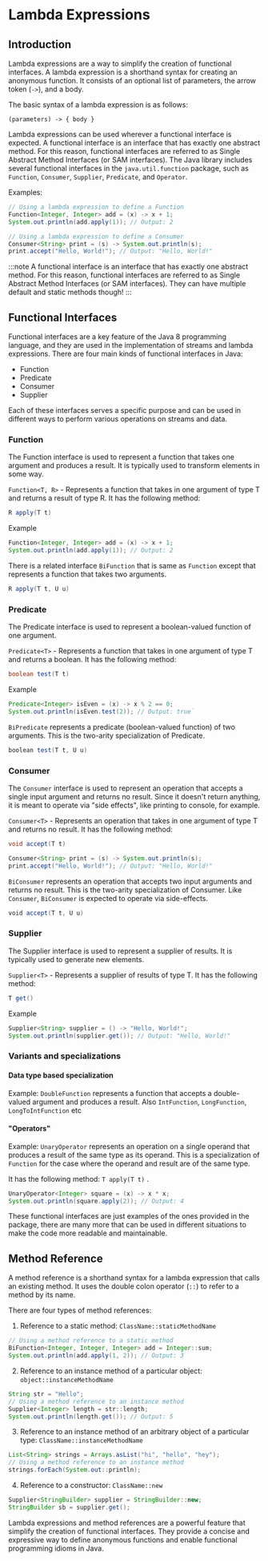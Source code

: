 # Lambda Expressions

## Introduction

Lambda expressions are a way to simplify the creation of functional interfaces. A lambda expression is a shorthand syntax for creating an anonymous function. It consists of an optional list of parameters, the arrow token (`->`), and a body.

The basic syntax of a lambda expression is as follows:

`(parameters) -> { body }`

Lambda expressions can be used wherever a functional interface is expected. A functional interface is an interface that has exactly one abstract method. For this reason, functional interfaces are referred to as Single Abstract Method Interfaces (or SAM interfaces). The Java library includes several functional interfaces in the `java.util.function` package, such as `Function`, `Consumer`, `Supplier`, `Predicate`, and `Operator`.

Examples:

```java
// Using a lambda expression to define a Function
Function<Integer, Integer> add = (x) -> x + 1;
System.out.println(add.apply(1)); // Output: 2

// Using a lambda expression to define a Consumer
Consumer<String> print = (s) -> System.out.println(s);
print.accept("Hello, World!"); // Output: "Hello, World!"
```

:::note
A functional interface is an interface that has exactly one abstract method. For this reason, functional interfaces are referred to as Single Abstract Method Interfaces (or SAM interfaces). They can have multiple default and static methods though!
:::

## Functional Interfaces

Functional interfaces are a key feature of the Java 8 programming language, and they are used in the implementation of streams and lambda expressions. There are four main kinds of functional interfaces in Java:

- Function
- Predicate
- Consumer
- Supplier

Each of these interfaces serves a specific purpose and can be used in different ways to perform various operations on streams and data.

### Function

The Function interface is used to represent a function that takes one argument and produces a result. It is typically used to transform elements in some way.

`Function<T, R>` - Represents a function that takes in one argument of type T and returns a result of type R. It has the following method:

```java
R apply(T t)
```

Example

```java
Function<Integer, Integer> add = (x) -> x + 1;
System.out.println(add.apply(1)); // Output: 2
```

There is a related interface `BiFunction` that is same as `Function` except that represents a function that takes two arguments.

```java
R apply(T t, U u)
```

### Predicate

The Predicate interface is used to represent a boolean-valued function of one argument.

`Predicate<T>` - Represents a function that takes in one argument of type T and returns a boolean. It has the following method:

```java
boolean test(T t)
```

Example

```java
Predicate<Integer> isEven = (x) -> x % 2 == 0;
System.out.println(isEven.test(2)); // Output: true`
```

`BiPredicate` represents a predicate (boolean-valued function) of two arguments. This is the two-arity specialization of Predicate.

```java
boolean test(T t, U u)
```

### Consumer

The `Consumer` interface is used to represent an operation that accepts a single input argument and returns no result. Since it doesn't return anything, it is meant to operate via "side effects", like printing to console, for example.

`Consumer<T>` - Represents an operation that takes in one argument of type T and returns no result. It has the following method:

```java
void accept(T t)
```

```java
Consumer<String> print = (s) -> System.out.println(s);
print.accept("Hello, World!"); // Output: "Hello, World!"
```

`BiConsumer` represents an operation that accepts two input arguments and returns no result. This is the two-arity specialization of Consumer. Like `Consumer`, `BiConsumer` is expected to operate via side-effects.

```java
void accept(T t, U u)
```

### Supplier

The Supplier interface is used to represent a supplier of results. It is typically used to generate new elements.

`Supplier<T>` - Represents a supplier of results of type T. It has the following method:

```java
T get()
```

Example

```java
Supplier<String> supplier = () -> "Hello, World!";
System.out.println(supplier.get()); // Output: "Hello, World!"
```

### Variants and specializations

#### Data type based specialization

Example: `DoubleFunction` represents a function that accepts a double-valued argument and produces a result. Also `IntFunction`, `LongFunction`, `LongToIntFunction` etc

#### "Operators"

Example: `UnaryOperator` represents an operation on a single operand that produces a result of the same type as its operand. This is a specialization of `Function` for the case where the operand and result are of the same type.

It has the following method: `T apply(T t)` .

```java
UnaryOperator<Integer> square = (x) -> x * x;
System.out.println(square.apply(2)); // Output: 4
```

These functional interfaces are just examples of the ones provided in the package, there are many more that can be used in different situations to make the code more readable and maintainable.

## Method Reference

A method reference is a shorthand syntax for a lambda expression that calls an existing method. It uses the double colon operator (`::`) to refer to a method by its name.

There are four types of method references:

1. Reference to a static method: `ClassName::staticMethodName`

```java
// Using a method reference to a static method
BiFunction<Integer, Integer, Integer> add = Integer::sum;
System.out.println(add.apply(1, 2)); // Output: 3
```

2. Reference to an instance method of a particular object: `object::instanceMethodName`

```java
String str = "Hello";
// Using a method reference to an instance method
Supplier<Integer> length = str::length;
System.out.println(length.get()); // Output: 5
```

3. Reference to an instance method of an arbitrary object of a particular type: `ClassName::instanceMethodName`

```java
List<String> strings = Arrays.asList("hi", "hello", "hey");
// Using a method reference to an instance method
strings.forEach(System.out::println);
```

4. Reference to a constructor: `ClassName::new`

```java
Supplier<StringBuilder> supplier = StringBuilder::new;
StringBuilder sb = supplier.get();
```

Lambda expressions and method references are a powerful feature that simplify the creation of functional interfaces. They provide a concise and expressive way to define anonymous functions and enable functional programming idioms in Java.
